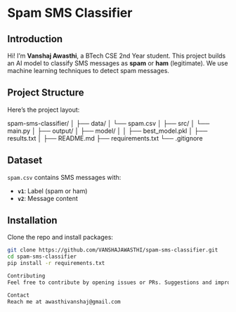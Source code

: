 # Spam SMS Classifier

## Introduction

Hi! I’m **Vanshaj Awasthi**, a BTech CSE 2nd Year student. This project builds an AI model to classify SMS messages as **spam** or **ham** (legitimate). We use machine learning techniques to detect spam messages.

## Project Structure

Here’s the project layout:

spam-sms-classifier/
│
├── data/
│ └── spam.csv
│
├── src/
│ └── main.py
│
├── output/
│ ├── model/
│ │ ├── best_model.pkl
│ ├── results.txt
│
├── README.md
├── requirements.txt
└── .gitignore


## Dataset

`spam.csv` contains SMS messages with:
- **`v1`**: Label (spam or ham)
- **`v2`**: Message content

## Installation

Clone the repo and install packages:

```bash
git clone https://github.com/VANSHAJAWASTHI/spam-sms-classifier.git
cd spam-sms-classifier
pip install -r requirements.txt

Contributing
Feel free to contribute by opening issues or PRs. Suggestions and improvements are welcome!

Contact
Reach me at awasthivanshaj@gmail.com